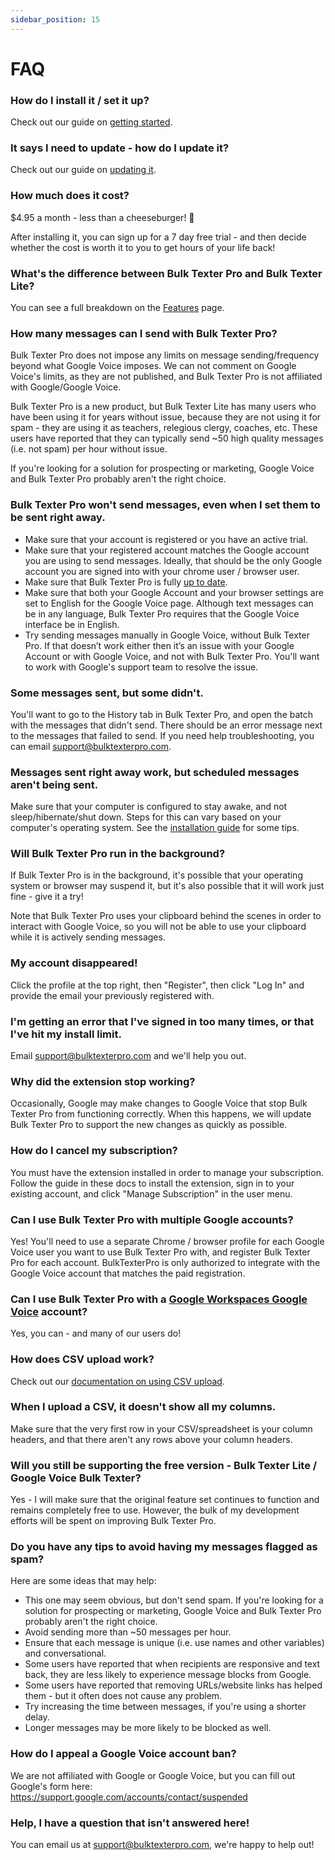 ```yaml
---
sidebar_position: 15
---
```


# FAQ

### How do I install it / set it up?
Check out our guide on [getting started](/docs/getting-started/installing-it).

### It says I need to update - how do I update it?
Check out our guide on [updating it](/docs/getting-started/updating-it).

### How much does it cost?
$4.95 a month - less than a cheeseburger! 🍔 

After installing it, you can sign up for a 7 day free trial - and then decide whether the cost is worth it to you to get hours of your life back!

### What's the difference between Bulk Texter Pro and Bulk Texter Lite?
You can see a full breakdown on the [Features](/docs/features/) page.

### How many messages can I send with Bulk Texter Pro?
Bulk Texter Pro does not impose any limits on message sending/frequency beyond what Google Voice imposes. 
We can not comment on Google Voice's limits, as they are not published, and Bulk Texter Pro is not affiliated with Google/Google Voice. 

Bulk Texter Pro is a new product, but Bulk Texter Lite has many users who have been using it for years without issue, because they are not using it for spam - they are using it as teachers, relegious clergy, coaches, etc. These users have reported that they can typically send ~50 high quality messages (i.e. not spam) per hour without issue.

If you're looking for a solution for prospecting or marketing, Google Voice and Bulk Texter Pro probably aren't the right choice.

### Bulk Texter Pro won't send messages, even when I set them to be sent right away.
* Make sure that your account is registered or you have an active trial.
* Make sure that your registered account matches the Google account you are using to send messages. Ideally, that should be the only Google account you are signed into with your chrome user / browser user.
* Make sure that Bulk Texter Pro is fully [up to date](/docs/getting-started/updating-it/).
* Make sure that both your Google Account and your browser settings are set to English for the Google Voice page. Although text messages can be in any language, Bulk Texter Pro requires that the Google Voice interface be in English.
* Try sending messages manually in Google Voice, without Bulk Texter Pro. If that doesn’t work either then it’s an issue with your Google Account or with Google Voice, and not with Bulk Texter Pro. You'll want to work with Google's support team to resolve the issue.

### Some messages sent, but some didn't.
You'll want to go to the History tab in Bulk Texter Pro, and open the batch with the messages that didn't send. There should be an error message next to the messages that failed to send. If you need help troubleshooting, you can email support@bulktexterpro.com.

### Messages sent right away work, but scheduled messages aren't being sent.
Make sure that your computer is configured to stay awake, and not sleep/hibernate/shut down. Steps for this can vary based on your computer's operating system. See the [installation guide](/docs/getting-started/installing-it#setting-up-your-computer-for-scheduled-messages) for some tips.

### Will Bulk Texter Pro run in the background?
If Bulk Texter Pro is in the background, it's possible that your operating system or browser may suspend it, but it's also possible that it will work just fine - give it a try!

Note that Bulk Texter Pro uses your clipboard behind the scenes in order to interact with Google Voice, so you will not be able to use your clipboard while it is actively sending messages.

### My account disappeared!
Click the profile at the top right, then "Register", then click "Log In" and provide the email your previously registered with.

### I'm getting an error that I've signed in too many times, or that I've hit my install limit.
Email support@bulktexterpro.com and we'll help you out.

### Why did the extension stop working?
Occasionally, Google may make changes to Google Voice that stop Bulk Texter Pro from functioning correctly. When this happens, we will update Bulk Texter Pro to support the new changes as quickly as possible.

### How do I cancel my subscription?
You must have the extension installed in order to manage your subscription. Follow the guide in these docs to install the extension, sign in to your existing account, and click "Manage Subscription" in the user menu.

### Can I use Bulk Texter Pro with multiple Google accounts?
Yes! You'll need to use a separate Chrome / browser profile for each Google Voice user you want to use Bulk Texter Pro with, and register Bulk Texter Pro for each account. BulkTexterPro is only authorized to integrate with the Google Voice account that matches the paid registration.

### Can I use Bulk Texter Pro with a [Google Workspaces Google Voice](https://workspace.google.com/products/voice/) account?
Yes, you can - and many of our users do!

### How does CSV upload work?
Check out our [documentation on using CSV upload](/docs/getting-started/using-csv-upload).

### When I upload a CSV, it doesn't show all my columns.
Make sure that the very first row in your CSV/spreadsheet is your column headers, and that there aren't any rows above your column headers.

### Will you still be supporting the free version - Bulk Texter Lite / Google Voice Bulk Texter?
Yes - I will make sure that the original feature set continues to function and remains completely free to use. However, the bulk of my development efforts will be spent on improving Bulk Texter Pro.

### Do you have any tips to avoid having my messages flagged as spam?
Here are some ideas that may help:
* This one may seem obvious, but don't send spam. If you're looking for a solution for prospecting or marketing, Google Voice and Bulk Texter Pro probably aren't the right choice.
* Avoid sending more than ~50 messages per hour.
* Ensure that each message is unique (i.e. use names and other variables) and conversational.
* Some users have reported that when recipients are responsive and text back, they are less likely to experience message blocks from Google.
* Some users have reported that removing URLs/website links has helped them - but it often does not cause any problem.
* Try increasing the time between messages, if you're using a shorter delay.
* Longer messages may be more likely to be blocked as well.

### How do I appeal a Google Voice account ban?
We are not affiliated with Google or Google Voice, but you can fill out Google's form here:
https://support.google.com/accounts/contact/suspended

### Help, I have a question that isn't answered here!
You can email us at support@bulktexterpro.com, we're happy to help out!
